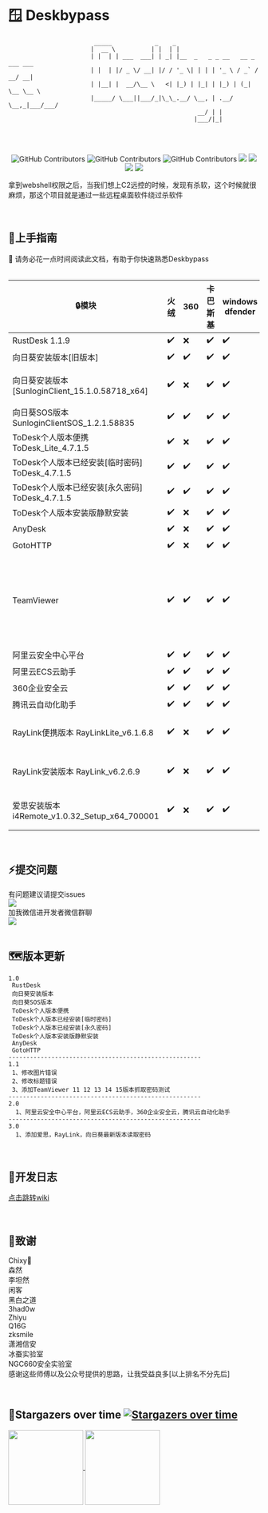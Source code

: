 # :window:	Deskbypass


```
                        _____            _    _                               
                       |  __ \          | |  | |                              
                       | |  | | ___  ___| | _| |__  _   _ _ __   __ _ ___ ___ 
                       | |  | |/ _ \/ __| |/ / '_ \| | | | '_ \ / _` / __/ __|
                       | |__| |  __/\__ \   <| |_) | |_| | |_) | (_| \__ \__ \
                       |_____/ \___||___/_|\_\_.__/ \__, | .__/ \__,_|___/___/
                                                     __/ | |                  
                                                    |___/|_|                  
```

<br/><br/>
  <p align="center">
    <img alt="GitHub Contributors" src="https://img.shields.io/badge/%E4%BD%9C%E8%80%85-%E5%BC%B1%E9%B8%A1-red" />
    <img alt="GitHub Contributors" src="https://img.shields.io/badge/%E5%8D%9A%E5%AE%A2-www.taoyuan.cool-blue" />
    <img alt="GitHub Contributors" src="https://img.shields.io/badge/%E5%AE%89%E5%85%A8%E5%9B%A2%E9%98%9F-One--fox-pink" />
    <img src="https://img.shields.io/badge/WeChat-vivo50KFCKFC-black">
    <img src="https://badgen.net/github/stars/RuoJi6/Deskbypass/?icon=github&color=black">
    <img src="https://badgen.net/github/issues/RuoJi6/Deskbypass">
    <a href="https://flowus.cn/share/134f2136-1c04-46fb-b1c1-693975dc42ee">
    <img src="https://img.shields.io/badge/%E6%96%87%E5%BA%93-wiki-yellow">
    </a>
</p>

拿到webshell权限之后，当我们想上C2远控的时候，发现有杀软，这个时候就很麻烦，那这个项目就是通过一些远程桌面软件绕过杀软件

<br/>

## 🚀上手指南

📢 请务必花一点时间阅读此文档，有助于你快速熟悉Deskbypass
<br/><br/>

| :lock:模块                                      | 火绒               | 360                | 卡巴斯基           | windows dfender    | 推荐指数                             | 备注                                                         |
| ----------------------------------------------- | ------------------ | ------------------ | ------------------ | ------------------ | ------------------------------------ | ------------------------------------------------------------ |
| RustDesk 1.1.9                                  | :heavy_check_mark: | :x:                | :heavy_check_mark: | :heavy_check_mark: | :star::star::star::star::star::star: |                                                              |
| 向日葵安装版本[旧版本]                          | :heavy_check_mark: | :heavy_check_mark: | :heavy_check_mark: | :heavy_check_mark: | :star::star:                         |                                                              |
| 向日葵安装版本[SunloginClient_15.1.0.58718_x64] | :heavy_check_mark: | :x:                | :heavy_check_mark: | :heavy_check_mark: | :star::star::star:                   | 因为需要读取内存，会被360发现                                |
| 向日葵SOS版本SunloginClientSOS_1.2.1.58835      | :heavy_check_mark: | :heavy_check_mark: | :heavy_check_mark: | :heavy_check_mark: | :star::star::star::star::star::star: |                                                              |
| ToDesk个人版本便携ToDesk_Lite_4.7.1.5           | :heavy_check_mark: | :x:                | :heavy_check_mark: | :heavy_check_mark: | :star::star::star::star:             |                                                              |
| ToDesk个人版本已经安装[临时密码] ToDesk_4.7.1.5 | :heavy_check_mark: | :heavy_check_mark: | :heavy_check_mark: | :heavy_check_mark: | :star::star::star::star:             |                                                              |
| ToDesk个人版本已经安装[永久密码] ToDesk_4.7.1.5 | :heavy_check_mark: | :heavy_check_mark: | :heavy_check_mark: | :heavy_check_mark: | :star::star::star::star:             |                                                              |
| ToDesk个人版本安装版静默安装                    | :heavy_check_mark: | :x:                | :heavy_check_mark: | :heavy_check_mark: | :star::star::star::star:             |                                                              |
| AnyDesk                                         | :heavy_check_mark: | :x:                | :heavy_check_mark: | :heavy_check_mark: | :star::star::star::star:             |                                                              |
| GotoHTTP                                        | :heavy_check_mark: | :x:                | :heavy_check_mark: | :heavy_check_mark: | :star::star::star::star:             |                                                              |
| TeamViewer                                      | :heavy_check_mark: | :heavy_check_mark: | :heavy_check_mark: | :heavy_check_mark: | :star::star::star::star:             | 11.0.259193 [yes]<br/> 12.0.259192 [yes]<br/>13.2.36224 [yes]<br/>14.7.48671 [yes]<br/>15.45.4 [NO] |
| 阿里云安全中心平台                              | :heavy_check_mark: | :heavy_check_mark: | :heavy_check_mark: | :heavy_check_mark: | :star::star::star::star::star:       |                                                              |
| 阿里云ECS云助手                                 | :heavy_check_mark: | :heavy_check_mark: | :heavy_check_mark: | :heavy_check_mark: | :star::star::star::star::star:       |                                                              |
| 360企业安全云                                   | :heavy_check_mark: | :heavy_check_mark: | :heavy_check_mark: | :heavy_check_mark: | :star::star::star::star::star:       |                                                              |
| 腾讯云自动化助手                                | :heavy_check_mark: | :heavy_check_mark: | :heavy_check_mark: | :heavy_check_mark: | :star::star::star::star::star:       |                                                              |
| RayLink便携版本 RayLinkLite_v6.1.6.8            | :heavy_check_mark: | :x:                | :heavy_check_mark: | :heavy_check_mark: | :star::star::star::star:             | 因为需要读取内存，会被360发现                                |
| RayLink安装版本 RayLink_v6.2.6.9                | :heavy_check_mark: | :x:                | :heavy_check_mark: | :heavy_check_mark: | :star::star::star::star:             | 因为需要读取内存，会被360发现                                |
| 爱思安装版本i4Remote_v1.0.32_Setup_x64_700001   | :heavy_check_mark: | :x:                | :heavy_check_mark: | :heavy_check_mark: | :star::star::star::star:             | 因为需要读取内存，会被360发现                                |



<br/>

## :zap:提交问题
有问题建议请提交issues<br/>
<a href="https://github.com/RuoJi6/HackerPermKeeper/issues"><img src="https://badgen.net/github/issues/RuoJi6/HackerPermKeeper"></a>
<br/>
加我微信进开发者微信群聊 
<br/><img src="https://img.shields.io/badge/WeChat-vivo50KFCKFC-green">
<br/>
<br/>

## :world_map:版本更新
```
1.0 
 RustDesk
 向日葵安装版本
 向日葵SOS版本
 ToDesk个人版本便携
 ToDesk个人版本已经安装[临时密码]
 ToDesk个人版本已经安装[永久密码]
 ToDesk个人版本安装版静默安装
 AnyDesk
 GotoHTTP
------------------------------------------------------
1.1
 1、修改图片错误
 2、修改标题错误
 3、添加TeamViewer 11 12 13 14 15版本抓取密码测试
------------------------------------------------------
2.0
  1、阿里云安全中心平台，阿里云ECS云助手，360企业安全云，腾讯云自动化助手
------------------------------------------------------
3.0
  1、添加爱思，RayLink，向日葵最新版本读取密码
```

<br/>

## :beginner:开发日志
<a href="https://flowus.cn/share/134f2136-1c04-46fb-b1c1-693975dc42ee">点击跳转wiki</a>

<br/>

## :clap:致谢
Chixy👑<br/>
森然<br/>
李坦然<br/>
闲客<br/>
黑白之道<br/>
3had0w<br/>
Zhiyu<br/>
Q16G<br/>
zksmile<br/>
潇湘信安<br/>
冰蚕实验室<br/>
NGC660安全实验室<br/>
感谢这些师傅以及公众号提供的思路，让我受益良多[以上排名不分先后]

<br/>


## :star2:Stargazers over time [![Stargazers over time](https://starchart.cc/RuoJi6/Deskbypass.svg)](https://starchart.cc/RuoJi6/Deskbypass)

<a href="https://github.com/RuoJi6">
  <img height=150 align="center" src="https://github-readme-stats.vercel.app/api?username=RuoJi6"/>
</a>
<a href="https://github.com/RuoJi6/Deskbypass/">
  <img height=150 align="center" src="https://github-readme-stats.vercel.app/api/top-langs?username=RuoJi6&layout=compact&langs_count=8&card_width=320" />
</a>
